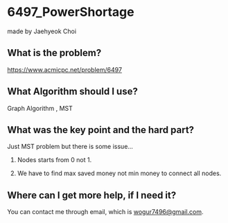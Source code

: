# 6497_PowerShortage

made by Jaehyeok Choi

## What is the problem?

https://www.acmicpc.net/problem/6497

## What Algorithm should I use?

Graph Algorithm , MST

## What was the key point and the hard part?

Just MST problem but there is some issue...

1. Nodes starts from 0 not 1.

2. We have to find max saved money not min money to connect all nodes.

## Where can I get more help, if I need it?

You can contact me through email, which is wogur7496@gmail.com.
